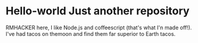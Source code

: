 # Hello-world Just another repository

RMHACKER here, I like Node.js and coffeescript (that's what I'n made off!).
I've had tacos on themoon and find them far superior to Earth tacos.
